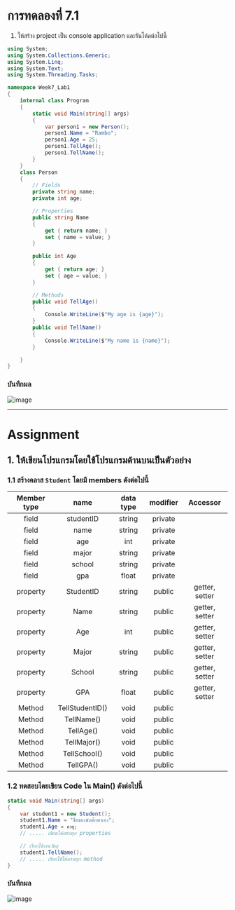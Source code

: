 # การทดลองที่ 7.1

1. ให้สร้าง project เป็น console application และรันโค้ดต่อไปนี้

``` c#
using System;
using System.Collections.Generic;
using System.Linq;
using System.Text;
using System.Threading.Tasks;

namespace Week7_Lab1
{
    internal class Program
    {
        static void Main(string[] args)
        {
            var person1 = new Person();
            person1.Name = "Rambo";
            person1.Age = 25;
            person1.TellAge();
            person1.TellName();
        }
    }
    class Person
    { 
        // Fields
        private string name;
        private int age;

        // Properties
        public string Name
        {
            get { return name; }
            set { name = value; }
        }

        public int Age
        {
            get { return age; }
            set { age = value; }
        }

        // Methods
        public void TellAge()
        {
            Console.WriteLine($"My age is {age}");
        }
        public void TellName()
        {
            Console.WriteLine($"My name is {name}");
        }

    }
}

```


### บันทึกผล
![image](https://user-images.githubusercontent.com/115066208/232233643-8ba29901-a5b6-4c9c-b9a3-a2597b0d30b0.png)




---

# Assignment
## 1. ให้เขียนโปรแกรมโดยใช้โปรแกรมด้านบนเป็นตัวอย่าง 

### 1.1 สร้างคลาส `Student` โดยมี members ดังต่อไปนี้


|Member type|     name   |data type|modifier | Accessor |
|:---------:|:----------:|:-------:|:-------:|:--------:|
|field      | studentID  | string  | private |          |
|field      | name       | string  | private |          |
|field      | age        | int     | private |          |
|field      | major      | string  | private |          |
|field      | school     | string  | private |          |
|field      | gpa        | float   | private |          |
|property   | StudentID  | string  | public  | getter, setter |
|property   | Name       | string  | public  | getter, setter |
|property   | Age        | int     | public  | getter, setter |
|property   | Major      | string  | public  | getter, setter |
|property   | School     | string  | public  | getter, setter |
|property   | GPA        | float   | public  | getter, setter |
|Method     | TellStudentID()     | void    | public  | |
|Method     | TellName()     | void    | public  | |
|Method     | TellAge()     | void    | public  | |
|Method     | TellMajor()     | void    | public  | |
|Method     | TellSchool()     | void    | public  | |
|Method     | TellGPA()     | void    | public  | |


### 1.2  ทดสอบโดยเขียน Code ใน Main() ดังต่อไปนี้

```cs
static void Main(string[] args)
{
    var student1 = new Student();
    student1.Name = "ชื่อของนักศึกษาเอง";
    student1.Age = อายุ;
    // ..... เขียนให้ครบทุก properties

    // เรียกใช้งานวัตถุ
    student1.TellName();
    // ..... เรียกใช้ให้ครบทุก method
}
```

### บันทึกผล
![image](https://user-images.githubusercontent.com/115066208/232233839-495f1e22-b070-4245-9196-feb51b20db78.png)
